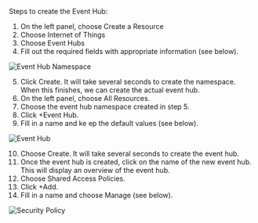Steps to create the Event Hub:
1. On the left panel, choose Create a Resource
2. Choose Internet of Things
3. Choose Event Hubs
4. Fill out the required fields with appropriate information (see below).

![Event Hub Namespace](https://github.com/excellaco/azure-sentiment-analysis/blob/master/event-hub-ns.JPG "Event Hub Namespace")

5. Click Create. It will take several seconds to create the namespace. When this finishes, we can create the actual event hub.
6. On the left panel, choose All Resources.
7. Choose the event hub namespace created in step 5.
8. Click +Event Hub.
9. Fill in a name and ke ep the default values (see below).

![Event Hub](https://github.com/excellaco/azure-sentiment-analysis/blob/master/event-hub.JPG "Event Hub")

10. Choose Create. It will take several seconds to create the event hub.  
11. Once the event hub is created, click on the name of the new event hub.  This will display an overview of the event hub.
12. Choose Shared Access Policies.
13. Click +Add.
14. Fill in a name and choose Manage (see below).

![Security Policy](https://github.com/excellaco/azure-sentiment-analysis/blob/master/security-policy.JPG "Security Policy")

